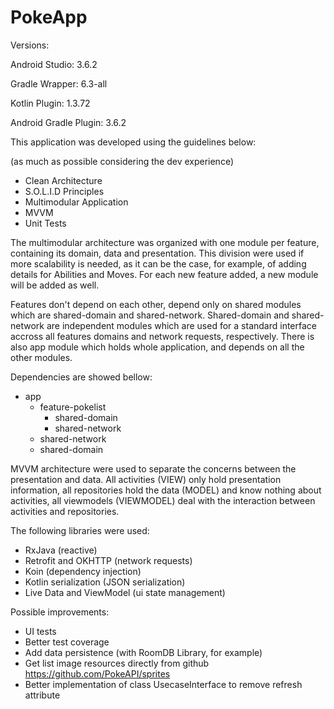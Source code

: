 # PokeApp

Versions:

Android Studio: 3.6.2

Gradle Wrapper: 6.3-all

Kotlin Plugin: 1.3.72

Android Gradle Plugin: 3.6.2


This application was developed using the guidelines below:

(as much as possible considering the dev experience)

- Clean Architecture 
- S.O.L.I.D Principles
- Multimodular Application
- MVVM 
- Unit Tests

The multimodular architecture was organized with one module per feature, containing its domain, data and presentation.	This division were used if more scalability is needed, as it can be the case, for example, of adding details for Abilities and Moves. For each new feature added, a new module will be added as well.

Features don't depend on each other, depend only on shared modules which are shared-domain and shared-network. 
Shared-domain and shared-network are independent modules which are used for a standard interface accross
all features domains and network requests, respectively.
There is also app module which holds whole application, and depends on all the other modules. 

Dependencies are showed bellow:

- app
  - feature-pokelist 
    - shared-domain
    - shared-network
  - shared-network
  - shared-domain
  
MVVM architecture were used to separate the concerns between the presentation and data. 
All activities (VIEW) only hold presentation information, all repositories hold the data (MODEL) and know nothing about activities, all viewmodels (VIEWMODEL) deal with the interaction between activities and repositories.

The following libraries were used: 
- RxJava (reactive)
- Retrofit and OKHTTP (network requests)
- Koin (dependency injection)
- Kotlin serialization (JSON serialization)
- Live Data and ViewModel (ui state management)

Possible improvements: 

- UI tests
- Better test coverage
- Add data persistence (with RoomDB Library, for example)
- Get list image resources directly from github https://github.com/PokeAPI/sprites
- Better implementation of class UsecaseInterface to remove refresh attribute

